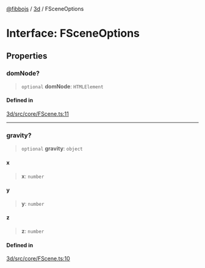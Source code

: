 [@fibbojs](/api/index) / [3d](/api/3d) / FSceneOptions

# Interface: FSceneOptions

## Properties

### domNode?

> `optional` **domNode**: `HTMLElement`

#### Defined in

[3d/src/core/FScene.ts:11](https://github.com/fibbojs/fibbo/blob/c87e9de577b4352e4b6a8336cf19cf678868439d/packages/3d/src/core/FScene.ts#L11)

***

### gravity?

> `optional` **gravity**: `object`

#### x

> **x**: `number`

#### y

> **y**: `number`

#### z

> **z**: `number`

#### Defined in

[3d/src/core/FScene.ts:10](https://github.com/fibbojs/fibbo/blob/c87e9de577b4352e4b6a8336cf19cf678868439d/packages/3d/src/core/FScene.ts#L10)
